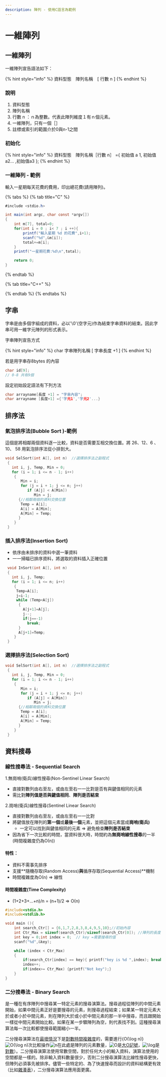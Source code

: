 ```yaml
---
description: 陣列 - 使用C語言為範例
---
```


# 一維陣列

## 一維陣列

一維陣列宣告語法如下：

{% hint style="info" %}
資料型態　陣列名稱　\[ 行數 n \]
{% endhint %}

### 說明

1. 資料型態
2. 陣列名稱
3. 行數 n ：ｎ為整數。代表此陣列維度１有ｎ個元素。
4. 一維陣列，只有一個［］
5. 註標或索引的範圍介於0與n-1之間

### 初始化

{% hint style="info" %}
資料型態　陣列名稱［行數 n］ ={ 初始值 a 1, 初始值 a2... ,初始值a3 };
{% endhint %}



### 一維陣列 - 範例

輸入一星期每天花費的費用，印出總花費\(請用陣列\)。

{% tabs %}
{% tab title="C" %}
```csharp
#include <stdio.h>

int main(int argc, char const *argv[])
{
    int m[7], total=0;
    for(int i = 0 ; i< 7 ; i ++){
        printf("輸入星期 %d 的花費",i+1);
        scanf("%d",&m[i]);
        total+=m[i];
    }
    printf("一星期花費:%d\n",total);

    return 0;
}

```
{% endtab %}

{% tab title="C++" %}

{% endtab %}
{% endtabs %}

## 字串

字串是由多個字組成的資料，必以'\0'\(空字元\)作為結束字串資料的結束。因此字串可用一維字元陣列的形式表示。

字串陣列宣告方式

{% hint style="info" %}
char 字串陣列名稱 \[ 字串長度 +1 \]
{% endhint %}

若是用字串存8bytes 的內容

```c
char id[9]; 
// 0-8 共有9個 
```

設定初始設定語法有下列方法

```c
char arrayname[長度 +1] = "字串內容";
char arrayname [長度+1] ={'字元1','字元2'...}
```

## 排序法

### 氣泡排序法\(Bubble Sort \)-範例

這個是將相鄰兩個資料逐一比較，資料是否需要互相交換位置。將 26、12、6 、  10、 58  用氣泡排序法從小排到大。

```c
void SelSort(int A[], int n)  //選擇排序法之副程式
 {
   int i, j, Temp, Min = 0;
   for (i = 1; i <= n - 1; i++)
    {
       Min = i;
       for (j = i + 1; j <= n; j++)
          if (A[j] < A[Min])
             Min = j;
      {//相鄰兩個的資料交換位置
       Temp = A[i];
       A[i] = A[Min];
       A[Min] = Temp;
      }
    }
 }
```

### 插入排序法\(Insertion Sort\)

* 依序由未排序的資料中選一筆資料
* 一一掃瞄已排序資料，將選取的資料插入正確位置

```c
 void InSort(int A[], int n)  
 {
   int i, j, Temp;
   for (i = 1; i <= n; i++)
    {
     Temp=A[i];
     j=i-1;
     while (Temp<A[j])
      {
        A[j+1]=A[j];
        j--;
        if(j==-1)
          break;
      }
      A[j+1]=Temp;
    }
 }
```

### 選擇排序法\(Selection Sort\)

```c
void SelSort(int A[], int n)  //選擇排序法之副程式
 {
   int i, j, Temp, Min = 0;
   for (i = 1; i <= n - 1; i++)
    {
       Min = i;
       for (j = i + 1; j <= n; j++)
          if (A[j] < A[Min])
             Min = j;
      {//相鄰兩個的資料交換位置
       Temp = A[i];
       A[i] = A[Min];
       A[Min] = Temp;
      }
    }
 }
```

## 資料搜尋

### 線性搜尋法 - Sequential Search

 1.無崗哨\(衛兵\)線性搜尋\(Non-Sentinel Linear Search\)

* 直接對數列由右至左，或由左至右一一比對是否有與鍵值相同的元素
* 需比對**陣列值是否與鍵值相同**、**陣列是否結束**

 2.崗哨\(衛兵\)線性搜尋\(Sentinel Linear Search\)

* 直接對數列由右至左，或由左至右一一比對
* 將鍵值放在陣列的**第一個**或**最後一個**元素，並把這個元素當成**崗哨\(衛兵\)**
  * 一定可以找到與鍵值相同的元素 ⇒ 避免檢查**陣列是否結束**
* 因為省下一次比較的時間，當資料很大時，時間約為**無崗哨線性搜尋**的一半\(時間複雜度仍為Ο\(n\)\)

#### 特性：

* 資料不需事先排序
* 支援**隨機存取\(Random Access\)**與**循序存取\(Sequential Access\)**機制
* 時間複雜度為Ο\(n\) ⇒ 線性

#### 時間複雜度\(Time Complexity\)

* \(1+2+3+...+n\)/n = \(n+1\)/2 ⇒ Ο\(n\)

```c
#include<stdio.h>
#include<stdlib.h>

void main (){
    int search_Ctr[] = {6,1,7,2,8,3,8,4,9,5,10};//初始內容
    int Ctr_Max = sizeof(search_Ctr)/sizeof(search_Ctr[0]); //陣列的長度
    int key = 0;int index = 0;  // key =需要搜尋的值  
    scanf("%d",&key);

    while (index < Ctr_Max)
    {
        if(search_Ctr[index] == key){ printf("key is %d ",index); break;}
        index++;
        if(index>= Ctr_Max) {printf("Not key");}
    }
}
```

### 二分搜尋法 - Binary Search 

是一種在有序陣列中搜尋某一特定元素的搜尋演算法。搜尋過程從陣列的中間元素開始，如果中間元素正好是要搜尋的元素，則搜尋過程結束；如果某一特定元素大於或者小於中間元素，則在陣列大於或小於中間元素的那一半中搜尋，而且跟開始一樣從中間元素開始比較。如果在某一步驟陣列為空，則代表找不到。這種搜尋演算法每一次比較都使搜尋範圍縮小一半。

二分搜尋演算法在[最壞情況](https://zh.wikipedia.org/w/index.php?title=%E6%9C%80%E5%9D%8F%E6%83%85%E5%86%B5&action=edit&redlink=1)下是[對數時間複雜度](https://zh.wikipedia.org/wiki/%E6%97%B6%E9%97%B4%E5%A4%8D%E6%9D%82%E5%BA%A6#%E5%AF%B9%E6%95%B0%E6%97%B6%E9%97%B4)的，需要進行{O\(\log n\)}![O\(\log n\)](https://wikimedia.org/api/rest_v1/media/math/render/svg/aae0f22048ba6b7c05dbae17b056bfa16e21807d)次比較操作![n](https://wikimedia.org/api/rest_v1/media/math/render/svg/a601995d55609f2d9f5e233e36fbe9ea26011b3b)在此處是陣列的元素數量，![O](https://wikimedia.org/api/rest_v1/media/math/render/svg/9d70e1d0d87e2ef1092ea1ffe2923d9933ff18fc)是[大O記號](https://zh.wikipedia.org/wiki/%E5%A4%A7O%E7%AC%A6%E5%8F%B7)，![\log ](https://wikimedia.org/api/rest_v1/media/math/render/svg/79e4debd0ab1c6ce342d0172a7643733305c37bc)是[對數](https://zh.wikipedia.org/wiki/%E5%AF%B9%E6%95%B0)）。二分搜尋演算法使用常數空間，對於任何大小的輸入資料，演算法使用的空間都是一樣的。除非輸入資料數量很少，否則二分搜尋演算法比線性搜尋更快，但陣列必須事先被排序。儘管一些特定的、為了快速搜尋而設計的資料結構更有效（比如[雜湊表](https://zh.wikipedia.org/wiki/%E5%93%88%E5%B8%8C%E8%A1%A8)），二分搜尋演算法應用面更廣。

